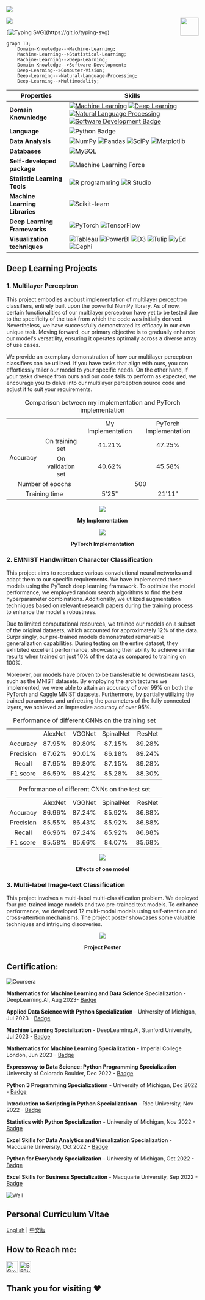 ![](assets/Bottom_up.svg)

![](assets/header.png)
<a href="https://www.python.org/"><img src="https://upload.wikimedia.org/wikipedia/commons/c/c3/Python-logo-notext.svg" align="right" height="48" width="48" ></a>

[![Typing SVG](https://readme-typing-svg.herokuapp.com?color=%2336BCF7&center=true&vCenter=true&width=600&lines=👋++Hi~,+I+am+Jiarui+Xu~;+Welcome+to+my+profile!;Master's+degree+of+Data+Science.;Machine+learning+specialization.+;Python+programming+enthusiast.+;Patience+and+persistence.)](https://git.io/typing-svg)

```mermaid
graph TD;
    Domain-Knowledge-->Machine-Learning;
    Machine-Learning-->Statistical-Learning;
    Machine-Learning-->Deep-Learning;
    Domain-Knowledge-->Software-Development;
    Deep-Learning-->Computer-Vision;
    Deep-Learning-->Natural-Language-Processing;
    Deep-Learning-->Multimodality;
   ```

| Properties                                        | Skills|
|-------------------------------------------------|-----------------------------------------------------------------------------------------------------------------------------------------------------------------------------------------------------------------------------------------------------------------------------------------------------------------------------------------------------------------------------------------------------------------------------------------------------------------------------------------------------------------------------------------------------------------------------------------------------------------------------------------------------------------------------------------------------------------------------------------------------------------------------------------------------------------------------------------------------------------------------------------------------------------------------------------------------------------------------------------------------------------------------------------------------------------------------------------------------------------------------------------------------------------------------------------------------------------------------------------------------------------------------------------------------------------------------------------------------------------------------------------------------------------------------------------------------------------------------------------------------------------------------------------------------------------------------------------------------------------------------------------------------------------------------------------------------------------------------------------------------------------------------------------------------------------|
| **Domain Knownledge**| [![Machine Learning](https://img.shields.io/badge/-Machine%20Learning-01D277?style=flat&logoColor=white)](https://github.com/BEPb/BEPb) [![Deep Learning](https://img.shields.io/badge/-Deepr%20Learning-FAB040?style=flat&logoColor=white)](https://github.com/search?q=user%3ABEPb&type=Repositories) [![Natural Language Processing](https://img.shields.io/badge/-Natural%20Language%20Processing-4C8CBF?style=flat&logoColor=white)](https://github.com/search?q=user%3ABEPb&type=Repositories) [![Software Development Badge](https://img.shields.io/badge/-Software%20Development-FF6600?style=flat&logoColor=white)](https://github.com/search?q=user%3ABEPb&type=Repositories)|
| **Language**| ![Python Badge](https://img.shields.io/badge/-Python-3776AB?style=flat&logo=Python&logoColor=white)|
| **Data Analysis**| ![NumPy](https://img.shields.io/badge/-NumPy-F9AB00?style=flat&logo=numpy&logoColor=white) ![Pandas](https://img.shields.io/badge/-Pandas-F9AB00?style=flat&logo=pandas&logoColor=white) ![SciPy](https://img.shields.io/badge/-SciPy%20-F9AB00?style=flat&logo=scipy&logoColor=white) ![Matplotlib](https://img.shields.io/badge/-Matplotlib%20-F9AB00?style=flat&logo=Matplotlib&logoColor=white)|
| **Databases**| <img alt="MySQL" src="https://camo.githubusercontent.com/e863bc79abf7a53150665ce9eb1a93f4fb6183af46bc3fb345ee5562736eb23c/68747470733a2f2f696d672e736869656c64732e696f2f62616467652f4d7953514c2d2532333030662e7376673f6c6f676f3d6d7973716c266c6f676f436f6c6f723d7768697465" data-canonical-src="https://img.shields.io/badge/MySQL-%2300f.svg?logo=mysql&amp;logoColor=white" style="max-width: 100%;">|
| **Self-developed package**| ![Machine Learning Force](https://img.shields.io/pypi/v/mlforce)|
| **Statistic Learning Tools**| ![R programming](https://img.shields.io/badge/R-F9AB00?style=for-the-badge&logo=R&color=525252) ![R Studio](https://img.shields.io/badge/RStudio-27338e?style=for-the-badge&logo=RStudio&logoColor=white)             |
| **Machine Learning Libraries** |   ![Scikit-learn](http://img.shields.io/badge/-Scikit--Learn-eee?style=for-the-badge&logo=scikit-learn&logoColor=e26d00)|
| **Deep Learning Frameworks** |  ![PyTorch](http://img.shields.io/badge/-PyTorch-eee?style=flat-square&logo=pytorch&logoColor=EE4C2C) ![TensorFlow](http://img.shields.io/badge/-TensorFlow-eee?style=flat-square&logo=tensorflow&logoColor=FF6F00) |
| **Visualization techniques**| ![Tableau](https://img.shields.io/badge/-Tableau-2088FF?style=flat&logo=tableau&logoColor=white) ![PowerBI](https://img.shields.io/badge/-PowerBI-2088FF?style=flat&logo=powerbi&logoColor=white) ![D3](https://img.shields.io/badge/-D3.js%20-2088FF?style=flat&logo=d3.js&logoColor=white) ![Tulip](https://img.shields.io/badge/-Tulip%20-2088FF?style=flat&logo=Tulip&logoColor=white) ![yEd](https://img.shields.io/badge/-yEd%20-2088FF?style=flat&logo=yEd&logoColor=white) ![Gephi](https://img.shields.io/badge/-Gephi%20-2088FF?style=flat&logo=Gephid&logoColor=white)

## Deep Learning Projects
### 1. Multilayer Perceptron

This project embodies a robust implementation of multilayer perceptron classifiers, entirely built upon the powerful NumPy library. As of now, certain functionalities of our multilayer perceptron have yet to be tested due to the specificity of the task from which the code was initially derived. Nevertheless, we have successfully demonstrated its efficacy in our own unique task. Moving forward, our primary objective is to gradually enhance our model's versatility, ensuring it operates optimally across a diverse array of use cases.

We provide an exemplary demonstration of how our multilayer perceptron classifiers can be utilized. If you have tasks that align with ours, you can effortlessly tailor our model to your specific needs. On the other hand, if your tasks diverge from ours and our code fails to perform as expected, we encourage you to delve into our multilayer perceptron source code and adjust it to suit your requirements.

<div align="center">
<table style="text-align: center;">
  <caption>Comparison between my implementation and PyTorch implementation</caption>
  <tr>
    <td colspan="2"></td>
    <td align="center">My Implementation</td>
    <td align="center">PyTorch Implementation</td>
  </tr>
  <tr>
    <td align="center" rowspan="2">Accuracy</td>
    <td align="center">On training set</td>
    <td align="center">41.21%</td>
    <td align="center">47.25%</td>
  </tr>
  <tr>
    <td align="center">On validation set</td>
    <td align="center">40.62%</td>
    <td align="center">45.58%</td>
  </tr>
  <tr>
    <td align="center" colspan="2">Number of epochs</td>
    <td align="center" colspan="2">500</td>
  </tr>
  <tr>
    <td align="center" colspan="2">Training time</td>
    <td align="center">5'25"</td>
    <td align="center">21'11"</td>
  </tr>
</table>
</div>

<p align="center">
  <img src="https://github.com/XavierSpycy/Deep-Learning/blob/main/Multilayer_Perceptron_from_Scratch/outcomes/myimplementation.png">
</p>
<div align="center" style="font-weight: bold;">
  My Implementation
</div>

<p align="center">
  <img src="https://github.com/XavierSpycy/Deep-Learning/blob/main/Multilayer_Perceptron_from_Scratch/outcomes/pytorch.png">
</p>
<div align="center" style="font-weight: bold;">
  PyTorch Implementation
</div>

### 2. EMNIST Handwritten Character Classification
This project aims to reproduce various convolutional neural networks and adapt them to our specific requirements. We have implemented these models using the PyTorch deep learning framework. To optimize the model performance, we employed random search algorithms to find the best hyperparameter combinations. Additionally, we utilized augmentation techniques based on relevant research papers during the training process to enhance the model's robustness.

Due to limited computational resources, we trained our models on a subset of the original datasets, which accounted for approximately 12% of the data. Surprisingly, our pre-trained models demonstrated remarkable generalization capabilities. During testing on the entire dataset, they exhibited excellent performance, showcasing their ability to achieve similar results when trained on just 10% of the data as compared to training on 100%.

Moreover, our models have proven to be transferable to downstream tasks, such as the MNIST datasets. By employing the architectures we implemented, we were able to attain an accuracy of over 99% on both the PyTorch and Kaggle MNIST datasets. Furthermore, by partially utilizing the trained parameters and unfreezing the parameters of the fully connected layers, we achieved an impressive accuracy of over 95%.

<div align="center">
<table style="text-align: center;">
  <caption>Performance of different CNNs on the training set</caption>
  <tr>
    <td></td>
    <td align="center">AlexNet</td>
    <td align="center">VGGNet</td>
    <td align="center">SpinalNet</td>
    <td align="center">ResNet</td>
  </tr>
  <tr>
    <td align="center">Accuracy</td>
    <td align="center">87.95%</td>
    <td align="center">89.80%</td>
    <td align="center">87.15%</td>
    <td align="center">89.28%</td>
  </tr>
  <tr>
    <td align="center">Precision</td>
    <td align="center">87.62%</td>
    <td align="center">90.01%</td>
    <td align="center">86.18%</td>
    <td align="center">89.24%</td>
  </tr>
  <tr>
    <td align="center">Recall</td>
    <td align="center">87.95%</td>
    <td align="center">89.80%</td>
    <td align="center">87.15%</td>
    <td align="center">89.28%</td>
  </tr>
  <tr>
    <td align="center">F1 score</td>
    <td align="center">86.59%</td>
    <td align="center">88.42%</td>
    <td align="center">85.28%</td>
    <td align="center">88.30%</td>
  </tr>
</table>
</div>

<div align="center">
<table style="text-align: center;">
  <caption>Performance of different CNNs on the test set</caption>
  <tr>
    <td></td>
    <td align="center">AlexNet</td>
    <td align="center">VGGNet</td>
    <td align="center">SpinalNet</td>
    <td align="center">ResNet</td>
  </tr>
  <tr>
    <td align="center">Accuracy</td>
    <td align="center">86.96%</td>
    <td align="center">87.24%</td>
    <td align="center">85.92%</td>
    <td align="center">86.88%</td>
  </tr>
  <tr>
    <td align="center">Precision</td>
    <td align="center">85.55%</td>
    <td align="center">86.43%</td>
    <td align="center">85.92%</td>
    <td align="center">86.88%</td>
  </tr>
  <tr>
    <td align="center">Recall</td>
    <td align="center">86.96%</td>
    <td align="center">87.24%</td>
    <td align="center">85.92%</td>
    <td align="center">86.88%</td>
  </tr>
  <tr>
    <td align="center">F1 score</td>
    <td align="center">85.58%</td>
    <td align="center">85.66%</td>
    <td align="center">84.07%</td>
    <td align="center">85.68%</td>
  </tr>
</table>
</div>

<p align="center">
  <img src="https://github.com/XavierSpycy/Deep-Learning/blob/main/EMNIST_Handwritten_Character_Recognition/outcomes/predictions_short.png">
</p>
<div align="center" style="font-weight: bold;">
  Effects of one model
</div>


### 3. Multi-label Image-text Classification
This project involves a multi-label multi-classification problem. We deployed four pre-trained image models and two pre-trained text models. To enhance performance, we developed 12 multi-modal models using self-attention and cross-attention mechanisms. The project poster showcases some valuable techniques and intriguing discoveries.

<p align="center">
  <img src="https://github.com/XavierSpycy/Deep-Learning/blob/main/Multi-Modal_Classifier_for_Text-Image_Classification/outcomes/poster.jpg">
</p>
<div align="center" style="font-weight: bold;">
  Project Poster
</div>

## Certification:
![Coursera](https://img.shields.io/badge/Coursera-F9AB00?style=for-the-badge&logo=Coursera&color=525252)

**Mathematics for Machine Learning and Data Science Specialization** - DeepLearning.AI, Aug 2023- [Badge](https://www.coursera.org/account/accomplishments/specialization/certificate/UJQNSGBXB4FL)

**Applied Data Science with Python Specialization** - University of Michigan, Jul 2023 - [Badge](https://www.coursera.org/account/accomplishments/specialization/certificate/S77MYG6WQCUS)

**Machine Learning Specialization** - DeepLearning.AI, Stanford University, Jul 2023 - [Badge](https://www.coursera.org/account/accomplishments/specialization/certificate/GVJJK3HZRSLZ)

**Mathematics for Machine Learning Specialization** - Imperial College London, Jun 2023 - [Badge](https://www.coursera.org/account/accomplishments/specialization/certificate/UHPTL6AM2WHK)

**Expressway to Data Science: Python Programming Specialization** - University of Colorado Boulder, Dec 2022 - [Badge](https://www.coursera.org/account/accomplishments/specialization/certificate/D9N32LL56ZE8)

**Python 3 Programming Specializationn** - University of Michigan, Dec 2022 - [Badge](https://www.coursera.org/account/accomplishments/specialization/certificate/5ZZC4LJULZ83)

**Introduction to Scripting in Python Specializationn** - Rice University, Nov 2022 - [Badge](https://www.coursera.org/account/accomplishments/specialization/certificate/KN3NPRDUTAFG)

**Statistics with Python Specialization** - University of Michigan, Nov 2022 - [Badge](https://www.coursera.org/account/accomplishments/specialization/certificate/2GDKV3UYSTNU)

**Excel Skills for Data Analytics and Visualization Specialization** - Macquarie University, Oct 2022 - [Badge](https://www.coursera.org/account/accomplishments/specialization/certificate/R9Y9AFUZURMK)

**Python for Everybody Specialization** - University of Michigan, Oct 2022 - [Badge](https://www.coursera.org/account/accomplishments/specialization/certificate/P2L44FCJR9V6)

**Excel Skills for Business Specialization** - Macquarie University, Sep 2022 - [Badge](https://www.coursera.org/account/accomplishments/specialization/certificate/PKTDSLULS3SB)

![Wall](assets/wall_Aug_23.jpg)

## Personal Curriculum Vitae
[English](assets/Jiarui_Xu_cv.pdf) | [中文版]()

## How to Reach me:
<p align="left">
<a href="mailto:jixu9182@uni.sydney.edu.au" target="blank"><img align="center" src="assets/gmail.svg" alt="Gmail" height="30" width="30" /></a>
<a href="https://www.linkedin.com/in/jiarui-xu-xavierspycy98" target="blank"><img align="center" src="assets/linkedin.svg" alt="BEPb" height="30" width="30" /></a>
</p>

## Thank you for visiting :heart:
